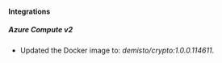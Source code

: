 
#### Integrations

##### Azure Compute v2
- Updated the Docker image to: *demisto/crypto:1.0.0.114611*.





